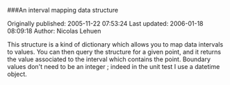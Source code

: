 ###An interval mapping data structure

Originally published: 2005-11-22 07:53:24
Last updated: 2006-01-18 08:09:18
Author: Nicolas Lehuen

This structure is a kind of dictionary which allows you to map data intervals to values. You can then query the structure for a given point, and it returns the value associated to the interval which contains the point. Boundary values don't need to be an integer ; indeed in the unit test I use a datetime object.